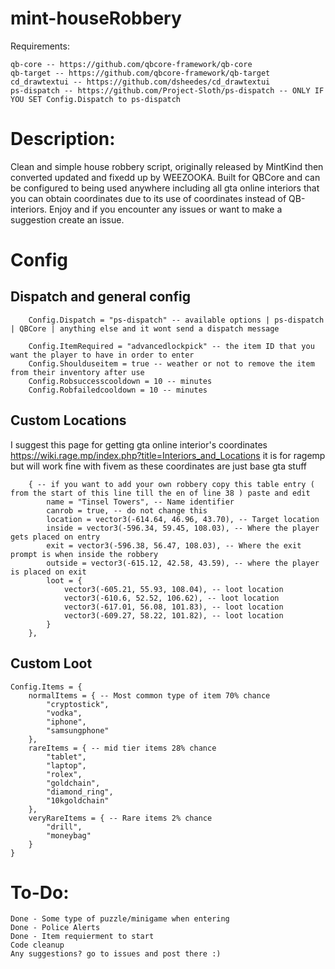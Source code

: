 # mint-houseRobbery
Requirements:

    qb-core -- https://github.com/qbcore-framework/qb-core
    qb-target -- https://github.com/qbcore-framework/qb-target
    cd_drawtextui -- https://github.com/dsheedes/cd_drawtextui
    ps-dispatch -- https://github.com/Project-Sloth/ps-dispatch -- ONLY IF YOU SET Config.Dispatch to ps-dispatch

# Description:
Clean and simple house robbery script, originally released by MintKind then converted updated and fixedd up by WEEZOOKA.
Built for QBCore and can be configured to being used anywhere including all gta online interiors that you can obtain coordinates due to its use of coordinates instead of QB-interiors. Enjoy and if you encounter any issues or want to make a suggestion create an issue.

# Config
## Dispatch and general config
```
    Config.Dispatch = "ps-dispatch" -- available options | ps-dispatch | QBCore | anything else and it wont send a dispatch message

    Config.ItemRequired = "advancedlockpick" -- the item ID that you want the player to have in order to enter
    Config.Shoulduseitem = true -- weather or not to remove the item from their inventory after use
    Config.Robsuccesscooldown = 10 -- minutes
    Config.Robfailedcooldown = 10 -- minutes
```
## Custom Locations
I suggest this page for getting gta online interior's coordinates https://wiki.rage.mp/index.php?title=Interiors_and_Locations it is for ragemp but will work fine with fivem as these coordinates are just base gta stuff
```
    { -- if you want to add your own robbery copy this table entry ( from the start of this line till the en of line 38 ) paste and edit
        name = "Tinsel Towers", -- Name identifier
        canrob = true, -- do not change this
        location = vector3(-614.64, 46.96, 43.70), -- Target location
        inside = vector3(-596.34, 59.45, 108.03), -- Where the player gets placed on entry
        exit = vector3(-596.38, 56.47, 108.03), -- Where the exit prompt is when inside the robbery
        outside = vector3(-615.12, 42.58, 43.59), -- where the player is placed on exit
        loot = {
            vector3(-605.21, 55.93, 108.04), -- loot location
            vector3(-610.6, 52.52, 106.62), -- loot location
            vector3(-617.01, 56.08, 101.83), -- loot location
            vector3(-609.27, 58.22, 101.82), -- loot location
        }
    },
```
## Custom Loot
```
Config.Items = {
    normalItems = { -- Most common type of item 70% chance
        "cryptostick",
        "vodka",
        "iphone",
        "samsungphone"
    },
    rareItems = { -- mid tier items 28% chance
        "tablet",
        "laptop",
        "rolex",
        "goldchain",
        "diamond_ring",
        "10kgoldchain"
    },
    veryRareItems = { -- Rare items 2% chance
        "drill",
        "moneybag"
    }
}
```


# To-Do:

    Done - Some type of puzzle/minigame when entering
    Done - Police Alerts
    Done - Item requierment to start
    Code cleanup
    Any suggestions? go to issues and post there :)

